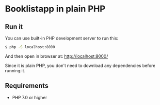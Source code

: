 # Booklistapp in plain PHP

## Run it

You can use built-in PHP development server to run this:

```bash
$ php -S localhost:8000
```

And then open in browser at: [http://localhost:8000/]()

Since it is plain PHP, you don't need to download any dependencies before
running it.

## Requirements

* PHP 7.0 or higher
